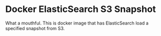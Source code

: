 # Docker ElasticSearch S3 Snapshot
What a mouthful.  This is docker image that has ElasticSearch load a specified snapshot from S3.
